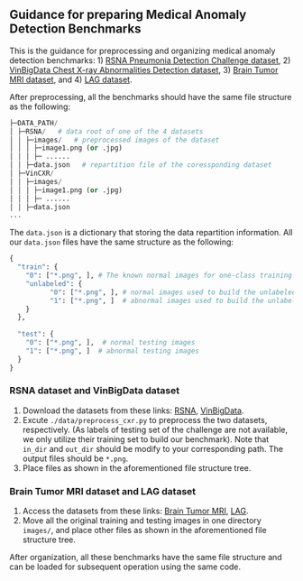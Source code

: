 ## Guidance for preparing Medical Anomaly Detection Benchmarks

This is the guidance for preprocessing and organizing medical anomaly detection benchmarks: 1) [RSNA Pneumonia Detection Challenge dataset](https://www.kaggle.com/c/rsna-pneumonia-detection-challenge), 2) [VinBigData Chest X-ray Abnormalities Detection dataset](https://www.kaggle.com/c/vinbigdata-chest-xray-abnormalities-detection), 3) [Brain Tumor MRI dataset](https://www.kaggle.com/datasets/masoudnickparvar/brain-tumor-mri-dataset), and 4) [LAG dataset](https://ieeexplore.ieee.org/document/8756196).

After preprocessing, all the benchmarks should have the same file structure as the following:


```python
├─DATA_PATH/
│ ├─RSNA/   # data root of one of the 4 datasets
│ │ ├─images/   # preprocessed images of the dataset 
│ │ │ ├─image1.png (or .jpg)
│ │ │ ├─ ......
│ │ ├─data.json   # repartition file of the coressponding dataset
│ ├─VinCXR/
│ │ ├─images/
│ │ │ ├─image1.png (or .jpg)
│ │ │ ├─ ......
│ │ ├─data.json 
...
```

The `data.json` is a dictionary that storing the data repartition information. All our `data.json` files have the same structure as the following: 

```python
{
  "train": {
    "0": ["*.png", ], # The known normal images for one-class training
    "unlabeled": {
          "0": ["*.png", ], # normal images used to build the unlabeled dataset
    	  "1": ["*.png", ]  # abnormal images used to build the unlabeled dataset
    }
  },
  
  "test": {
  	"0": ["*.png", ],  # normal testing images
  	"1": ["*.png", ]  # abnormal testing images
  }
}
```
### RSNA dataset and VinBigData dataset

1. Download the datasets from these links: [RSNA](https://www.kaggle.com/c/rsna-pneumonia-detection-challenge), [VinBigData](https://www.kaggle.com/c/vinbigdata-chest-xray-abnormalities-detection).
2. Excute `./data/preprocess_cxr.py` to preprocess the two datasets, respectively. (As labels of testing set of the challenge are not available, we only utilize their training set to build our benchmark). Note that `in_dir` and  `out_dir`  should be modify to your corresponding path. The output files should be `*.png`.
3. Place files as shown in the aforementioned file structure tree.



### Brain Tumor MRI dataset and LAG dataset

1. Access the datasets from these links: [Brain Tumor MRI](https://www.kaggle.com/datasets/masoudnickparvar/brain-tumor-mri-dataset), [LAG](https://ieeexplore.ieee.org/document/8756196).
2. Move all the original training and testing images in one directory `images/`, and place other files as shown in the aforementioned file structure tree.



After organization, all these benchmarks have the same file structure and can be loaded for subsequent operation using the same code. 